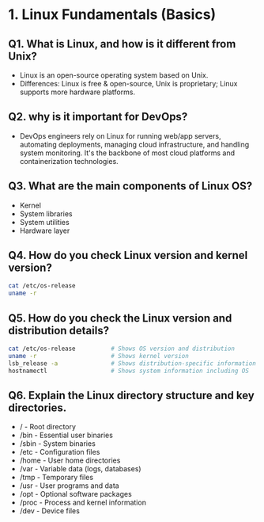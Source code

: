 # 1. Linux Fundamentals (Basics)

## Q1. What is Linux, and how is it different from Unix?
- Linux is an open-source operating system based on Unix.
- Differences: Linux is free & open-source, Unix is proprietary; Linux supports more hardware platforms.
## Q2. why is it important for DevOps?
- DevOps engineers rely on Linux for running web/app servers, automating deployments, managing cloud infrastructure, and handling system monitoring. It's the backbone of most cloud platforms and containerization technologies.
## Q3. What are the main components of Linux OS?
- Kernel
- System libraries
- System utilities
- Hardware layer
## Q4. How do you check Linux version and kernel version?
```bash
cat /etc/os-release
uname -r
```
## Q5. How do you check the Linux version and distribution details?
```bash
cat /etc/os-release          # Shows OS version and distribution
uname -r                     # Shows kernel version
lsb_release -a               # Shows distribution-specific information
hostnamectl                  # Shows system information including OS
```
## Q6. Explain the Linux directory structure and key directories.
- / - Root directory
- /bin - Essential user binaries
- /sbin - System binaries
- /etc - Configuration files
- /home - User home directories
- /var - Variable data (logs, databases)
- /tmp - Temporary files
- /usr - User programs and data
- /opt - Optional software packages
- /proc - Process and kernel information
- /dev - Device files
